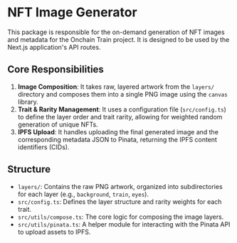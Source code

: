 # NFT Image Generator

This package is responsible for the on-demand generation of NFT images and metadata for the Onchain Train project. It is designed to be used by the Next.js application's API routes.

## Core Responsibilities

1.  **Image Composition**: It takes raw, layered artwork from the `layers/` directory and composes them into a single PNG image using the `canvas` library.
2.  **Trait & Rarity Management**: It uses a configuration file (`src/config.ts`) to define the layer order and trait rarity, allowing for weighted random generation of unique NFTs.
3.  **IPFS Upload**: It handles uploading the final generated image and the corresponding metadata JSON to Pinata, returning the IPFS content identifiers (CIDs).

## Structure

-   `layers/`: Contains the raw PNG artwork, organized into subdirectories for each layer (e.g., `background`, `train`, `eyes`).
-   `src/config.ts`: Defines the layer structure and rarity weights for each trait.
-   `src/utils/compose.ts`: The core logic for composing the image layers.
-   `src/utils/pinata.ts`: A helper module for interacting with the Pinata API to upload assets to IPFS.
